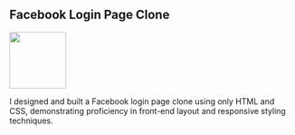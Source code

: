 ## Facebook Login Page Clone 

<img src="https://user-images.githubusercontent.com/74038190/235294010-ec412ef5-e3da-4efa-b1d4-0ab4d4638755.gif" width="100">


I designed and built a Facebook login page clone using only HTML and CSS, demonstrating proficiency in front-end layout and responsive styling techniques.
